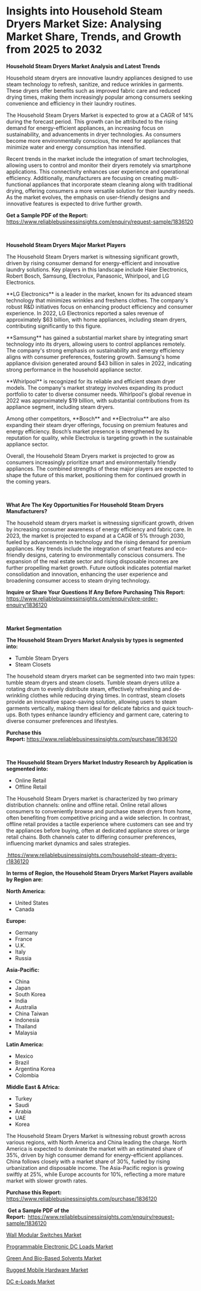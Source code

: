 <p><h1>Insights into Household Steam Dryers Market Size: Analysing Market Share, Trends, and Growth from 2025 to 2032</h1></p><p><strong>Household Steam Dryers Market Analysis and Latest Trends</strong></p>
<p><p>Household steam dryers are innovative laundry appliances designed to use steam technology to refresh, sanitize, and reduce wrinkles in garments. These dryers offer benefits such as improved fabric care and reduced drying times, making them increasingly popular among consumers seeking convenience and efficiency in their laundry routines. </p><p>The Household Steam Dryers Market is expected to grow at a CAGR of 14% during the forecast period. This growth can be attributed to the rising demand for energy-efficient appliances, an increasing focus on sustainability, and advancements in dryer technologies. As consumers become more environmentally conscious, the need for appliances that minimize water and energy consumption has intensified. </p><p>Recent trends in the market include the integration of smart technologies, allowing users to control and monitor their dryers remotely via smartphone applications. This connectivity enhances user experience and operational efficiency. Additionally, manufacturers are focusing on creating multi-functional appliances that incorporate steam cleaning along with traditional drying, offering consumers a more versatile solution for their laundry needs. As the market evolves, the emphasis on user-friendly designs and innovative features is expected to drive further growth.</p></p>
<p><strong>Get a Sample PDF of the Report:&nbsp;</strong> <a href="https://www.reliablebusinessinsights.com/enquiry/request-sample/1836120?utm_campaign=1091&utm_medium=2&utm_source=Github&utm_content=ia&utm_term=26032025&utm_id=household-steam-dryers">https://www.reliablebusinessinsights.com/enquiry/request-sample/1836120</a></p>
<p>&nbsp;</p>
<p><strong>Household Steam Dryers Major Market Players</strong></p>
<p><p>The Household Steam Dryers market is witnessing significant growth, driven by rising consumer demand for energy-efficient and innovative laundry solutions. Key players in this landscape include Haier Electronics, Robert Bosch, Samsung, Electrolux, Panasonic, Whirlpool, and LG Electronics.</p><p>**LG Electronics** is a leader in the market, known for its advanced steam technology that minimizes wrinkles and freshens clothes. The company's robust R&D initiatives focus on enhancing product efficiency and consumer experience. In 2022, LG Electronics reported a sales revenue of approximately $63 billion, with home appliances, including steam dryers, contributing significantly to this figure.</p><p>**Samsung** has gained a substantial market share by integrating smart technology into its dryers, allowing users to control appliances remotely. The company's strong emphasis on sustainability and energy efficiency aligns with consumer preferences, fostering growth. Samsung's home appliance division generated around $43 billion in sales in 2022, indicating strong performance in the household appliance sector.</p><p>**Whirlpool** is recognized for its reliable and efficient steam dryer models. The company's market strategy involves expanding its product portfolio to cater to diverse consumer needs. Whirlpool's global revenue in 2022 was approximately $19 billion, with substantial contributions from its appliance segment, including steam dryers.</p><p>Among other competitors, **Bosch** and **Electrolux** are also expanding their steam dryer offerings, focusing on premium features and energy efficiency. Bosch’s market presence is strengthened by its reputation for quality, while Electrolux is targeting growth in the sustainable appliance sector.</p><p>Overall, the Household Steam Dryers market is projected to grow as consumers increasingly prioritize smart and environmentally friendly appliances. The combined strengths of these major players are expected to shape the future of this market, positioning them for continued growth in the coming years.</p></p>
<p>&nbsp;</p>
<p><strong>What Are The Key Opportunities For Household Steam Dryers Manufacturers?</strong></p>
<p><p>The household steam dryers market is witnessing significant growth, driven by increasing consumer awareness of energy efficiency and fabric care. In 2023, the market is projected to expand at a CAGR of 5% through 2030, fueled by advancements in technology and the rising demand for premium appliances. Key trends include the integration of smart features and eco-friendly designs, catering to environmentally conscious consumers. The expansion of the real estate sector and rising disposable incomes are further propelling market growth. Future outlook indicates potential market consolidation and innovation, enhancing the user experience and broadening consumer access to steam drying technology.</p></p>
<p><strong>Inquire or Share Your Questions If Any Before Purchasing This Report:</strong> <a href="https://www.reliablebusinessinsights.com/enquiry/pre-order-enquiry/1836120?utm_campaign=1091&utm_medium=2&utm_source=Github&utm_content=ia&utm_term=26032025&utm_id=household-steam-dryers">https://www.reliablebusinessinsights.com/enquiry/pre-order-enquiry/1836120</a></p>
<p>&nbsp;</p>
<p><strong>Market Segmentation</strong></p>
<p><strong>The Household Steam Dryers Market Analysis by types is segmented into:</strong></p>
<p><ul><li>Tumble Steam Dryers</li><li>Steam Closets</li></ul></p>
<p><p>The household steam dryers market can be segmented into two main types: tumble steam dryers and steam closets. Tumble steam dryers utilize a rotating drum to evenly distribute steam, effectively refreshing and de-wrinkling clothes while reducing drying times. In contrast, steam closets provide an innovative space-saving solution, allowing users to steam garments vertically, making them ideal for delicate fabrics and quick touch-ups. Both types enhance laundry efficiency and garment care, catering to diverse consumer preferences and lifestyles.</p></p>
<p><strong>Purchase this Report:&nbsp;</strong><a href="https://www.reliablebusinessinsights.com/purchase/1836120?utm_campaign=1091&utm_medium=2&utm_source=Github&utm_content=ia&utm_term=26032025&utm_id=household-steam-dryers">https://www.reliablebusinessinsights.com/purchase/1836120</a></p>
<p>&nbsp;</p>
<p><strong>The Household Steam Dryers Market Industry Research by Application is segmented into:</strong></p>
<p><ul><li>Online Retail</li><li>Offline Retail</li></ul></p>
<p><p>The Household Steam Dryers market is characterized by two primary distribution channels: online and offline retail. Online retail allows consumers to conveniently browse and purchase steam dryers from home, often benefiting from competitive pricing and a wide selection. In contrast, offline retail provides a tactile experience where customers can see and try the appliances before buying, often at dedicated appliance stores or large retail chains. Both channels cater to differing consumer preferences, influencing market dynamics and sales strategies.</p></p>
<p><a href="https://www.reliablebusinessinsights.com/household-steam-dryers-r1836120?utm_campaign=1091&utm_medium=2&utm_source=Github&utm_content=ia&utm_term=26032025&utm_id=household-steam-dryers">&nbsp;https://www.reliablebusinessinsights.com/household-steam-dryers-r1836120</a></p>
<p><strong>In terms of Region, the Household Steam Dryers Market Players available by Region are:</strong></p>
<p>
    <p> <strong> North America: </strong>
        <ul>
            <li>United States</li>
            <li>Canada</li>
        </ul>
        </p> 
    <p> <strong> Europe: </strong>
        <ul>
            <li>Germany</li>
            <li>France</li>
            <li>U.K.</li>
            <li>Italy</li>
            <li>Russia</li>
        </ul>
        </p> 
    <p> <strong> Asia-Pacific: </strong>
        <ul>
            <li>China</li>
            <li>Japan</li>
            <li>South Korea</li>
            <li>India</li>
            <li>Australia</li>
            <li>China Taiwan</li>
            <li>Indonesia</li>
            <li>Thailand</li>
            <li>Malaysia</li>
        </ul>
        </p> 
    <p> <strong> Latin America: </strong>
        <ul>
            <li>Mexico</li>
            <li>Brazil</li>
            <li>Argentina Korea</li>
            <li>Colombia</li>
        </ul>
        </p> 
    <p> <strong> Middle East & Africa: </strong>
        <ul>
            <li>Turkey</li>
            <li>Saudi</li>
            <li>Arabia</li>
            <li>UAE</li>
            <li>Korea</li>
        </ul>
    </p>
    </p>
<p><p>The Household Steam Dryers Market is witnessing robust growth across various regions, with North America and China leading the charge. North America is expected to dominate the market with an estimated share of 35%, driven by high consumer demand for energy-efficient appliances. China follows closely with a market share of 30%, fueled by rising urbanization and disposable income. The Asia-Pacific region is growing swiftly at 25%, while Europe accounts for 10%, reflecting a more mature market with slower growth rates.</p></p>
<p><strong>Purchase this Report: </strong><a href="https://www.reliablebusinessinsights.com/purchase/1836120?utm_campaign=1091&utm_medium=2&utm_source=Github&utm_content=ia&utm_term=26032025&utm_id=household-steam-dryers">https://www.reliablebusinessinsights.com/purchase/1836120</a></p>
<p>&nbsp;<strong>Get a Sample PDF of the Report:&nbsp;&nbsp;</strong><a href="https://www.reliablebusinessinsights.com/enquiry/request-sample/1836120?utm_campaign=1091&utm_medium=2&utm_source=Github&utm_content=ia&utm_term=26032025&utm_id=household-steam-dryers">https://www.reliablebusinessinsights.com/enquiry/request-sample/1836120</a></p>
<p><strong></strong></p>
<p><p><a href="https://github.com/duerknikko44/Market-Research-Report-List-1/blob/main/wall-modular-switches-market.md?utm_campaign=1091&utm_medium=2&utm_source=Github&utm_content=ia&utm_term=26032025&utm_id=household-steam-dryers">Wall Modular Switches Market</a></p><p><a href="https://github.com/rafiishibu00/Market-Research-Report-List-1/blob/main/programmable-electronic-dc-loads-market.md?utm_campaign=1091&utm_medium=2&utm_source=Github&utm_content=ia&utm_term=26032025&utm_id=household-steam-dryers">Programmable Electronic DC Loads Market</a></p><p><a href="https://github.com/darouthiamnl/Market-Research-Report-List-1/blob/main/green-and-bio-based-solvents-market.md?utm_campaign=1091&utm_medium=2&utm_source=Github&utm_content=ia&utm_term=26032025&utm_id=household-steam-dryers">Green And Bio-Based Solvents Market</a></p><p><a href="https://github.com/kreilkoffas4/Market-Research-Report-List-1/blob/main/rugged-mobile-hardware-market.md?utm_campaign=1091&utm_medium=2&utm_source=Github&utm_content=ia&utm_term=26032025&utm_id=household-steam-dryers">Rugged Mobile Hardware Market</a></p><p><a href="https://github.com/poskaturovtl/Market-Research-Report-List-1/blob/main/dc-e-loads-market.md?utm_campaign=1091&utm_medium=2&utm_source=Github&utm_content=ia&utm_term=26032025&utm_id=household-steam-dryers">DC e-Loads Market</a></p></p>